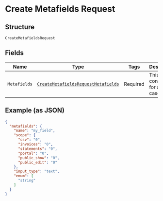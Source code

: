 
# Create Metafields Request

## Structure

`CreateMetafieldsRequest`

## Fields

| Name | Type | Tags | Description | Getter | Setter |
|  --- | --- | --- | --- | --- | --- |
| `Metafields` | [`CreateMetafieldsRequestMetafields`](../../doc/models/containers/create-metafields-request-metafields.md) | Required | This is a container for any-of cases. | CreateMetafieldsRequestMetafields getMetafields() | setMetafields(CreateMetafieldsRequestMetafields metafields) |

## Example (as JSON)

```json
{
  "metafields": {
    "name": "my_field",
    "scope": {
      "csv": "0",
      "invoices": "0",
      "statements": "0",
      "portal": "0",
      "public_show": "0",
      "public_edit": "0"
    },
    "input_type": "text",
    "enum": [
      "string"
    ]
  }
}
```

